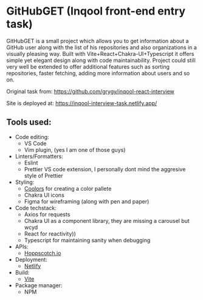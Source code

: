 # GitHubGET (Inqool front-end entry task) 
GitHubGET is a small project which allows you to get information about a GitHub user along with the list of his repositories and also organizations in a visually pleasing way. Built with Vite+React+Chakra-UI+Typescript it offers simple yet elegant design along with code maintainability. Project could still very well be extended to offer additional features such as sorting repositories, faster fetching, adding more information about users and so on.

Original task from: https://github.com/grygy/inqool-react-interview

Site is deployed at: https://inqool-interview-task.netlify.app/

## Tools used:
- Code editing:
  - VS Code
  - Vim plugin, (yes I am one of those guys)
- Linters/Formatters:
  - Eslint
  - Prettier VS code extension, I personally dont mind the aggresive style of Prettier
- Styling:
  - [Coolors](https://coolors.co/) for creating a color pallete
  - Chakra UI icons
  - Figma for wireframing (along with pen and paper)
- Code techstack:
  - Axios for requests
  - Chakra UI as a component library, they are missing a carousel but wcyd
  - React for reactivity))
  - Typescript for maintaining sanity when debugging
- APIs:
   - [Hoppscotch.io](https://hoppscotch.io/)
- Deployment:
  - [Netlify](https://www.netlify.com/)
- Build:
   - [Vite](https://vitejs.dev/)
- Package manager:
  - NPM


